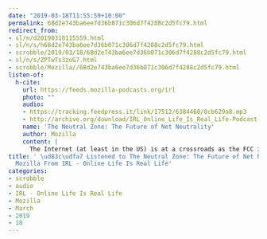 ```yaml
---
date: "2019-03-18T11:55:59+10:00"
permalink: 68d2e743ba6ee7d36b071c306d7f4288c2d5fc79.html
redirect_from:
- sl/n/d20190318115559.html
- sl/n/s/h68d2e743ba6ee7d36b071c306d7f4288c2d5fc79.html
- scrobble/2019/03/18/68d2e743ba6ee7d36b071c306d7f4288c2d5fc79.html
- sl/n/s/ZPTwTs3zoG7.html
- scrobble/Mozilla//68d2e743ba6ee7d36b071c306d7f4288c2d5fc79.html
listen-of:
  h-cite:
    url: https://feeds.mozilla-podcasts.org/irl
    photo: ""
    audio:
    - https://tracking.feedpress.it/link/17512/6384460/0cb629a8.mp3
    - http://archive.org/download/IRL_Online_Life_Is_Real_Life-Podcast-by-Mozilla/0cb629a8.mp3
    name: 'The Neutral Zone: The Future of Net Neutrality'
    author: Mozilla
    content: |
      The Internet (at least in the US) is at a crossroads as the FCC is considering rolling back the net neutrality regulations it adopted in 2015.  If net neutrality is abolished, the Internet could shift from an essential service that all consumers can access to a product that can be packaged and sold to the highest bidders. Get to know the potential winners and losers on both sides of the issue.
title: ' \ud83c\udfa7 Listened to The Neutral Zone: The Future of Net Neutrality by
  Mozilla From IRL - Online Life Is Real Life'
categories:
- scrobble
- audio
- IRL - Online Life Is Real Life
- Mozilla
- March
- 2019
- 18
---
```

